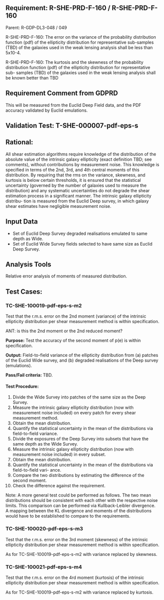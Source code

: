 ## Requirement: R-SHE-PRD-F-160 / R-SHE-PRD-F-160
Parent: R-GDP-DL3-048 / 049

R-SHE-PRD-F-160: The error on the variance of the probability distribution function (pdf) of the ellipticity distribution for representative sub-samples (TBD) of the galaxies used in the weak lensing analysis shall be less than 5x10-4.

R-SHE-PRD-F-160: The kurtosis and the skewness of the probability distribution function (pdf) of the ellipticity distribution for representative sub- samples (TBD) of the galaxies used in the weak lensing analysis shall be known better than TBD

## Requirement Comment from GDPRD
This will be measured from the Euclid Deep Field data, and the PDF accuracy validated by Euclid emulations.

## Validation Test: T-SHE-000007-pdf-eps-s

## Rational:
All shear estimation algorithms require knowledge of the distribution of the absolute value of the intrinsic galaxy ellipticity (exact definition TBD; see comments), without contributions by measurement noise. This knowledge is specified in terms of the 2nd, 3rd, and 4th central moments of this distribution. By requiring that the rms on the variance, skewness, and kurtosis is below certain thresholds, it is ensured that the statistical uncertainty (governed by the number of galaxies used to measure the distribution) and any systematic uncertainties do not degrade the shear estimation process in a significant manner. The intrinsic galaxy ellipticity distribu- tion is measured from the Euclid Deep survey, in which galaxy shear estimates have negligible measurement noise.

## Input Data
- Set of Euclid Deep Survey degraded realisations emulated to same depth as Wide.
- Set of Euclid Wide Survey fields selected to have same size as Euclid Deep Survey.

## Analysis Tools
Relative error analysis of moments of measured distribution.

## Test Cases:
### TC-SHE-100019-pdf-eps-s-m2
Test that the r.m.s. error on the 2nd moment (variance) of the intrinsic ellipticity distribution per shear measurement method is within specification.

ANT: is this the 2nd moment or the 2nd reduced moment?

**Purpose:** Test the accuracy of the second moment of p(e) is within specification.

**Output:** Field-to-field variance of the ellipticity distribution from (a) patches of the Euclid Wide survey, and (b) degraded realisations of the Deep survey (emulations).

**Pass/Fail criteria:** TBD.

#### Test Procedure:
1. Divide the Wide Survey into patches of the same size as the Deep Survey.
1. Measure the intrinsic galaxy ellipticity distribution (now with measurement noise included) on every patch for every shear measurement method.
1. Obtain the mean distribution.
1. Quantify the statistical uncertainty in the mean of the distributions via field-to-field variance.
1. Divide the exposures of the Deep Survey into subsets that have the same depth as the Wide Survey.
1. Measure the intrinsic galaxy ellipticity distribution (now with measurement noise included) in every subset.
1. Obtain the mean distribution.
1. Quantify the statistical uncertainty in the mean of the distributions via field-to-field vari- ance.
1. Compare the two distributions by estimating the difference of the second moment.
1. Check the difference against the requirement.

Note: A more general test could be performed as follows. The two mean distributions should be consistent with each other with the respective noise limits. This comparison can be performed via Kullback-Leibler divergence. A mapping between the KL divergence and moments of the distributions would have to be established to compare to the requirements.

### TC-SHE-100020-pdf-eps-s-m3
Test that the r.m.s. error on the 3rd moment (skewness) of the intrinsic ellipticity distribution per shear measurement method is within specification.

As for TC-SHE-100019-pdf-eps-s-m2 with variance replaced by skewness.

### TC-SHE-100021-pdf-eps-s-m4
Test that the r.m.s. error on the 4rd moment (kurtosis) of the intrinsic ellipticity distribution per shear measurement method is within specification.

As for TC-SHE-100019-pdf-eps-s-m2 with variance replaced by kurtosis.

